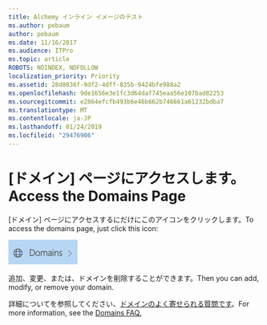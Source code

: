 ```yaml
---
title: Alchemy インライン イメージのテスト
ms.author: pebaum
author: pebaum
ms.date: 11/16/2017
ms.audience: ITPro
ms.topic: article
ROBOTS: NOINDEX, NOFOLLOW
localization_priority: Priority
ms.assetid: 28d8036f-9df2-4dff-835b-9424bfe988a2
ms.openlocfilehash: 9de1656e3e1fc3d64daf745eaa56e107bad82253
ms.sourcegitcommit: e2864efcfb493b6e46b662b746661a61232bdba7
ms.translationtype: MT
ms.contentlocale: ja-JP
ms.lasthandoff: 01/24/2019
ms.locfileid: "29476906"
---
```

# <a name="access-the-domains-page"></a><span data-ttu-id="e31f7-102">[ドメイン] ページにアクセスします。</span><span class="sxs-lookup"><span data-stu-id="e31f7-102">Access the Domains Page</span></span>

<span data-ttu-id="e31f7-103">[ドメイン] ページにアクセスするにだけにこのアイコンをクリックします。</span><span class="sxs-lookup"><span data-stu-id="e31f7-103">To access the domains page, just click this icon:</span></span>
  
![ドメイン アイコン](media/e8377292-1d1f-4b45-a91d-05eb2914519c.png)
  
<span data-ttu-id="e31f7-105">追加、変更、または、ドメインを削除することができます。</span><span class="sxs-lookup"><span data-stu-id="e31f7-105">Then you can add, modify, or remove your domain.</span></span>
  
<span data-ttu-id="e31f7-106">詳細についてを参照してください、[ドメインのよく寄せられる質問です](https://support.office.com/article/1272bad0-4bd4-4796-8005-67d6fb3afc5a.aspx)。</span><span class="sxs-lookup"><span data-stu-id="e31f7-106">For more information, see the [Domains FAQ.](https://support.office.com/article/1272bad0-4bd4-4796-8005-67d6fb3afc5a.aspx)</span></span>
  

